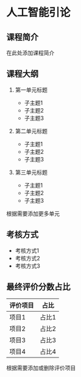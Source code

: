 # 人工智能引论
## 课程简介

在此处添加课程简介

## 课程大纲

1. 第一单元标题
   - 子主题1
   - 子主题2
   - 子主题3

2. 第二单元标题
   - 子主题1
   - 子主题2
   - 子主题3

3. 第三单元标题
   - 子主题1
   - 子主题2
   - 子主题3

根据需要添加更多单元

## 考核方式

- 考核方式1
- 考核方式2
- 考核方式3

## 最终评价分数占比

| 评价项目 | 占比 |
|---------|------|
| 项目1  | 占比1 |
| 项目2  | 占比2 |
| 项目3  | 占比3 |
| 项目4  | 占比4 |

根据需要添加或删除评价项目
